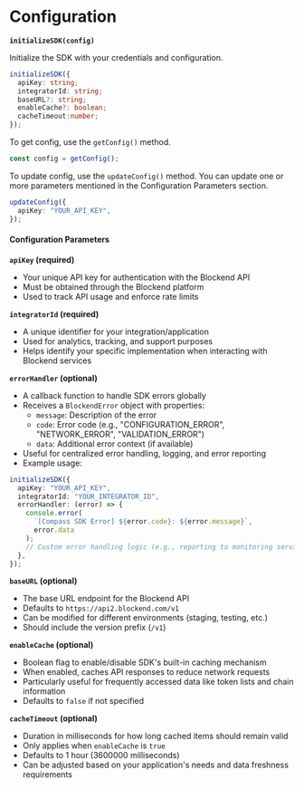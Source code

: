 # Configuration

**`initializeSDK(config)`**

Initialize the SDK with your credentials and configuration.

```typescript
initializeSDK({
  apiKey: string;
  integratorId: string;
  baseURL?: string;
  enableCache?: boolean;
  cacheTimeout:number;
});
```

To get config, use the `getConfig()` method.

```typescript
const config = getConfig();
```

To update config, use the `updateConfig()` method. You can update one or more parameters mentioned in the Configuration Parameters section.

```typescript
updateConfig({
  apiKey: "YOUR_API_KEY",
});
```

#### Configuration Parameters

**`apiKey` (required)**

* Your unique API key for authentication with the Blockend API
* Must be obtained through the Blockend platform
* Used to track API usage and enforce rate limits

**`integratorId` (required)**

* A unique identifier for your integration/application
* Used for analytics, tracking, and support purposes
* Helps identify your specific implementation when interacting with Blockend services

**`errorHandler` (optional)**

* A callback function to handle SDK errors globally
* Receives a `BlockendError` object with properties:
  * `message`: Description of the error
  * `code`: Error code (e.g., "CONFIGURATION\_ERROR", "NETWORK\_ERROR", "VALIDATION\_ERROR")
  * `data`: Additional error context (if available)
* Useful for centralized error handling, logging, and error reporting
* Example usage:

```typescript
initializeSDK({
  apiKey: "YOUR_API_KEY",
  integratorId: "YOUR_INTEGRATOR_ID",
  errorHandler: (error) => {
    console.error(
      `[Compass SDK Error] ${error.code}: ${error.message}`,
      error.data
    );
    // Custom error handling logic (e.g., reporting to monitoring service)
  },
});
```

**`baseURL` (optional)**

* The base URL endpoint for the Blockend API
* Defaults to `https://api2.blockend.com/v1`
* Can be modified for different environments (staging, testing, etc.)
* Should include the version prefix (`/v1`)

**`enableCache` (optional)**

* Boolean flag to enable/disable SDK's built-in caching mechanism
* When enabled, caches API responses to reduce network requests
* Particularly useful for frequently accessed data like token lists and chain information
* Defaults to `false` if not specified

**`cacheTimeout` (optional)**

* Duration in milliseconds for how long cached items should remain valid
* Only applies when `enableCache` is `true`
* Defaults to 1 hour (3600000 milliseconds)
* Can be adjusted based on your application's needs and data freshness requirements
